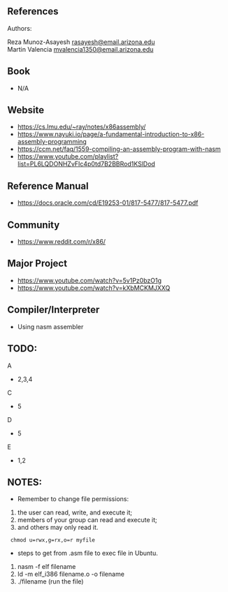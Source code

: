 References
------------

Authors:

Reza Munoz-Asayesh [rasayesh@email.arizona.edu](mailto:rasayesh@email.arizona.edu)  
Martin Valencia    [mvalencia1350@email.arizona.edu](mailto:mvalencia1350@email.arizona.edu)  

## Book
* N/A

## Website
* https://cs.lmu.edu/~ray/notes/x86assembly/
* https://www.nayuki.io/page/a-fundamental-introduction-to-x86-assembly-programming
* https://ccm.net/faq/1559-compiling-an-assembly-program-with-nasm
* https://www.youtube.com/playlist?list=PL6LQDONHZvFIc4p0td7B2BBRod1KSlDod

## Reference Manual
* https://docs.oracle.com/cd/E19253-01/817-5477/817-5477.pdf

## Community
* https://www.reddit.com/r/x86/

## Major Project
* https://www.youtube.com/watch?v=5v1Pz0bzO1g
* https://www.youtube.com/watch?v=kXbMCKMJXXQ

## Compiler/Interpreter 
* Using nasm assembler



TODO:
------------
A 
- 2,3,4

C 
- 5

D 
- 5

E 
- 1,2

NOTES:
------------
* Remember to change file permissions:
1. the user can read, write, and execute it;
2. members of your group can read and execute it; 
3. and others may only read it.
```
 chmod u=rwx,g=rx,o=r myfile 
```
* steps to get from .asm file to exec file in Ubuntu.
1. nasm -f elf filename
2. ld -m elf_i386 filename.o -o filename
3. ./filename (run the file)



